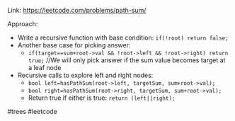 Link: https://leetcode.com/problems/path-sum/

Approach:
- Write a recursive function with base condition: `if(!root) return false;`
- Another base case for picking answer:
	- `if(target==sum+root->val && !root->left && !root->right) return true;`
	//We will only pick answer if the sum value becomes target at a leaf node
- Recursive calls to explore left and right nodes:
	- `bool left=hasPathSum(root->left, targetSum, sum+root->val);`
	- `bool right=hasPathSum(root->right, targetSum, sum+root->val);`
	- Return true if either is true: `return (left||right);`

#trees #leetcode 